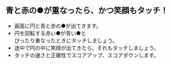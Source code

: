 ## 青と赤の●が重なったら、かつ笑顔もタッチ！

* 画面に円と青と赤の●が出てきます。
* 円を回転する赤い●が青い●と  
  ぴったり重なったときにタッチしましょう。
* 途中で円の中に笑顔が出てきたら、それもタッチしましょう。
* タッチの速さと正確性でスコアアップ、スコアダウンします。
